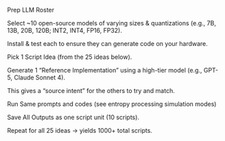 Prep LLM Roster

Select ~10 open-source models of varying sizes & quantizations (e.g., 7B, 13B, 20B, 120B; INT2, INT4, FP16, FP32).

Install & test each to ensure they can generate code on your hardware.

Pick 1 Script Idea (from the 25 ideas below).

Generate 1 “Reference Implementation” using a high-tier model (e.g., GPT-5, Claude Sonnet 4).

This gives a “source intent” for the others to try and match.

Run Same prompts and codes (see entropy processing simulation modes)


Save All Outputs as one script unit (10 scripts).

Repeat for all 25 ideas → yields 1000+ total scripts.